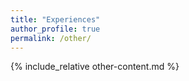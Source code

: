 ```yaml
---
title: "Experiences"
author_profile: true
permalink: /other/
---
```


{% include_relative other-content.md %}
